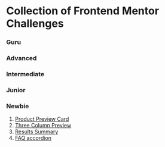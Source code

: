 # Collection of Frontend Mentor Challenges 
### Guru

### Advanced

### Intermediate

### Junior

### Newbie
1. [Product Preview Card](https://github.com/sherlineau/frontend-mentor/tree/main/product-preview-card-component-main)
2. [Three Column Preview](https://github.com/sherlineau/frontend-mentor/tree/main/three-column-preview)
3. [Results Summary](https://github.com/sherlineau/frontend-mentor/tree/main/results-summary)
4. [FAQ accordion](https://github.com/sherlineau/frontend-mentor/tree/faq-accordion/faq-accordion-main)
